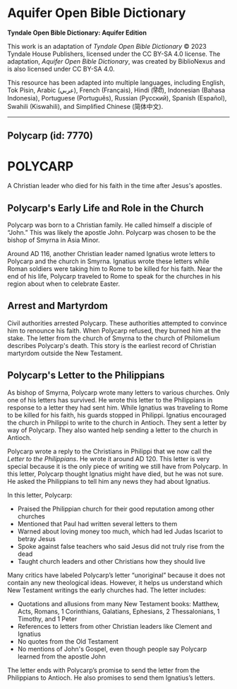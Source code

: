 # Aquifer Open Bible Dictionary

**Tyndale Open Bible Dictionary: Aquifer Edition**

This work is an adaptation of *Tyndale Open Bible Dictionary* © 2023 Tyndale House Publishers, licensed under the CC BY\-SA 4\.0 license. The adaptation, *Aquifer Open Bible Dictionary*, was created by BiblioNexus and is also licensed under CC BY\-SA 4\.0\.

This resource has been adapted into multiple languages, including English, Tok Pisin, Arabic (عربي), French (Français), Hindi (हिंदी), Indonesian (Bahasa Indonesia), Portuguese (Português), Russian (Русский), Spanish (Español), Swahili (Kiswahili), and Simplified Chinese (简体中文).



--------------------------------

## Polycarp (id: 7770)

POLYCARP
========

A Christian leader who died for his faith in the time after Jesus's apostles.

Polycarp's Early Life and Role in the Church
--------------------------------------------

Polycarp was born to a Christian family. He called himself a disciple of “John.” This was likely the apostle John. Polycarp was chosen to be the bishop of Smyrna in Asia Minor.

Around AD 116, another Christian leader named Ignatius wrote letters to Polycarp and the church in Smyrna. Ignatius wrote these letters while Roman soldiers were taking him to Rome to be killed for his faith. Near the end of his life, Polycarp traveled to Rome to speak for the churches in his region about when to celebrate Easter.

Arrest and Martyrdom
--------------------

Civil authorities arrested Polycarp. These authorities attempted to convince him to renounce his faith. When Polycarp refused, they burned him at the stake. The letter from the church of Smyrna to the church of Philomelium describes Polycarp's death. This story is the earliest record of Christian martyrdom outside the New Testament.

Polycarp's Letter to the Philippians
------------------------------------

As bishop of Smyrna, Polycarp wrote many letters to various churches. Only one of his letters has survived. He wrote this letter to the Philippians in response to a letter they had sent him. While Ignatius was traveling to Rome to be killed for his faith, his guards stopped in Philippi. Ignatius encouraged the church in Philippi to write to the church in Antioch. They sent a letter by way of Polycarp. They also wanted help sending a letter to the church in Antioch.

Polycarp wrote a reply to the Christians in Philippi that we now call the *Letter to the Philippians*. He wrote it around AD 120\. This letter is very special because it is the only piece of writing we still have from Polycarp. In this letter, Polycarp thought Ignatius might have died, but he was not sure. He asked the Philippians to tell him any news they had about Ignatius.

In this letter, Polycarp:

* Praised the Philippian church for their good reputation among other churches
* Mentioned that Paul had written several letters to them
* Warned about loving money too much, which had led Judas Iscariot to betray Jesus
* Spoke against false teachers who said Jesus did not truly rise from the dead
* Taught church leaders and other Christians how they should live

Many critics have labeled Polycarp’s letter “unoriginal” because it does not contain any new theological ideas. However, it helps us understand which New Testament writings the early churches had. The letter includes:

* Quotations and allusions from many New Testament books: Matthew, Acts, Romans, 1 Corinthians, Galatians, Ephesians, 2 Thessalonians, 1 Timothy, and 1 Peter
* References to letters from other Christian leaders like Clement and Ignatius
* No quotes from the Old Testament
* No mentions of John's Gospel, even though people say Polycarp learned from the apostle John

The letter ends with Polycarp’s promise to send the letter from the Philippians to Antioch. He also promises to send them Ignatius’s letters.


